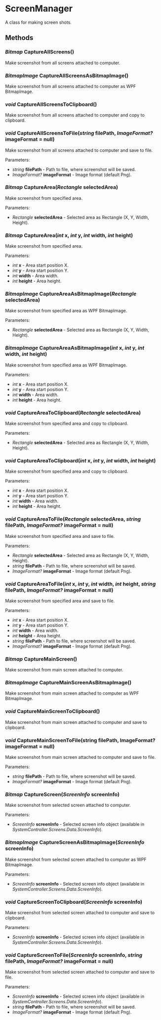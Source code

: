 # ScreenManager

A class for making screen shots.

## Methods

### *Bitmap* CaptureAllScreens()

Make screenshot from all screens attached to computer.

### *BitmapImage* CaptureAllScreensAsBitmapImage()

Make screenshot from all screens attached to computer as WPF BitmapImage.

### *void* CaptureAllScreensToClipboard()

Make screenshot from all screens attached to computer and copy to clipboard.

### *void* CaptureAllScreensToFile(*string* filePath, *ImageFormat?* imageFormat = null)

Make screenshot from all screens attached to computer and save to file.

Parameters:
- *string* **filePath** - Path to file, where screenshot will be saved.
- *ImageFormat?* **imageFormat** - Image format (default Png).

### *Bitmap* CaptureArea(*Rectangle* selectedArea)

Make screenshot from specified area.

Parameters:
- *Rectangle* **selectedArea** - Selected area as Rectangle (X, Y, Width, Height).

### *Bitmap* CaptureArea(*int* x, *int* y, *int* width, *int* height)

Make screenshot from specified area.

Parameters:
- *int* **x** - Area start position X.
- *int* **y** - Area start position Y.
- *int* **width** - Area width.
- *int* **height** - Area height.

### *BitmapImage* CaptureAreaAsBitmapImage(*Rectangle* selectedArea)

Make screenshot from specified area as WPF BitmapImage.

Parameters:
- *Rectangle* **selectedArea** - Selected area as Rectangle (X, Y, Width, Height).

### *BitmapImage* CaptureAreaAsBitmapImage(*int* x, *int* y, *int* width, *int* height)

Make screenshot from specified area as WPF BitmapImage.

Parameters:
- *int* **x** - Area start position X.
- *int* **y** - Area start position Y.
- *int* **width** - Area width.
- *int* **height** - Area height.

### *void* CaptureAreaToClipboard(*Rectangle* selectedArea)

Make screenshot from specified area and copy to clipboard.

Parameters:
- *Rectangle* **selectedArea** - Selected area as Rectangle (X, Y, Width, Height).

### *void* CaptureAreaToClipboard(*int* x, *int* y, *int* width, *int* height)

Make screenshot from specified area and copy to clipboard.

Parameters:
- *int* **x** - Area start position X.
- *int* **y** - Area start position Y.
- *int* **width** - Area width.
- *int* **height** - Area height.

### *void* CaptureAreaToFile(*Rectangle* selectedArea, *string* filePath, *ImageFormat?* imageFormat = null)

Make screenshot from specified area and save to file.

Parameters:
- *Rectangle* **selectedArea** - Selected area as Rectangle (X, Y, Width, Height).
- *string* **filePath** - Path to file, where screenshot will be saved.
- *ImageFormat?* **imageFormat** - Image format (default Png).

### *void* CaptureAreaToFile(*int* x, *int* y, *int* width, *int* height, *string* filePath, *ImageFormat?* imageFormat = null)

Make screenshot from specified area and save to file.

Parameters:
- *int* **x** - Area start position X.
- *int* **y** - Area start position Y.
- *int* **width** - Area width.
- *int* **height** - Area height.
- *string* **filePath** - Path to file, where screenshot will be saved.
- *ImageFormat?* **imageFormat** - Image format (default Png).

### *Bitmap* CaptureMainScreen()

Make screenshot from main screen attached to computer.

### *BitmapImage* CaptureMainScreenAsBitmapImage()

Make screenshot from main screen attached to computer as WPF BitmapImage.

### *void* CaptureMainScreenToClipboard()

Make screenshot from main screen attached to computer and save to clipboard.

### *void* CaptureMainScreenToFile(string filePath, ImageFormat? imageFormat = null)

Make screenshot from main screen attached to computer and save to file.

Parameters:
- *string* **filePath** - Path to file, where screenshot will be saved.
- *ImageFormat?* **imageFormat** - Image format (default Png).

### *Bitmap* CaptureScreen(*ScreenInfo* screenInfo)

Make screenshot from selected screen attached to computer.

Parameters:
- *ScreenInfo* **screenInfo** - Selected screen info object (available in *SystemController.Screens.Data.ScreenInfo*).

### *BitmapImage* CaptureScreenAsBitmapImage(*ScreenInfo* screenInfo)

Make screenshot from selected screen attached to computer as WPF BitmapImage.

Parameters:
- *ScreenInfo* **screenInfo** - Selected screen info object (available in *SystemController.Screens.Data.ScreenInfo*).

### *void* CaptureScreenToClipboard(*ScreenInfo* screenInfo)

Make screenshot from selected screen attached to computer and save to clipboard.

Parameters:
- *ScreenInfo* **screenInfo** - Selected screen info object (available in *SystemController.Screens.Data.ScreenInfo*).

### *void* CaptureScreenToFile(*ScreenInfo* screenInfo, *string* filePath, *ImageFormat?* imageFormat = null)

Make screenshot from selected screen attached to computer and save to file.

Parameters:
- *ScreenInfo* **screenInfo** - Selected screen info object (available in *SystemController.Screens.Data.ScreenInfo*).
- *string* **filePath** - Path to file, where screenshot will be saved.
- *ImageFormat?* **imageFormat** - Image format (default Png).
